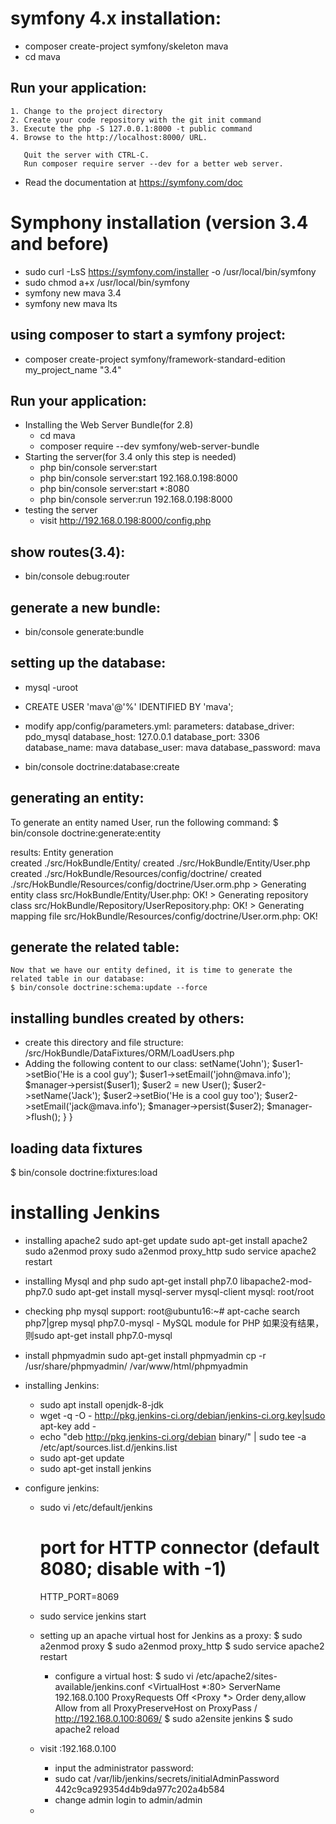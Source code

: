 # symfony 4.x installation:
- composer create-project symfony/skeleton mava 
- cd mava

## Run your application:
    1. Change to the project directory
    2. Create your code repository with the git init command
    3. Execute the php -S 127.0.0.1:8000 -t public command
    4. Browse to the http://localhost:8000/ URL.

       Quit the server with CTRL-C.
       Run composer require server --dev for a better web server.

  * Read the documentation at https://symfony.com/doc
  
# Symphony installation (version 3.4 and before)
- sudo curl -LsS https://symfony.com/installer -o /usr/local/bin/symfony
- sudo chmod a+x /usr/local/bin/symfony
- symfony new mava 3.4
- symfony new mava lts

## using composer to start a symfony project:
- composer create-project symfony/framework-standard-edition my_project_name "3.4"

## Run your application:
- Installing the Web Server Bundle(for 2.8)
  - cd mava
  - composer require --dev symfony/web-server-bundle
- Starting the server(for 3.4 only this step is needed)
  -  php bin/console server:start
  -  php bin/console server:start 192.168.0.198:8000
  -  php bin/console server:start *:8080
  -  php bin/console server:run 192.168.0.198:8000
- testing the server
  - visit  http://192.168.0.198:8000/config.php

## show routes(3.4):
- bin/console debug:router

## generate a new bundle:
- bin/console generate:bundle

## setting up the database:
- mysql -uroot
- CREATE USER 'mava'@'%' IDENTIFIED BY 'mava';

- modify app/config/parameters.yml:
  parameters:
    database_driver: pdo_mysql
    database_host: 127.0.0.1
    database_port: 3306
    database_name: mava
    database_user: mava
    database_password: mava

- bin/console doctrine:database:create

##  generating an entity:
To generate an entity named User, run the following command:
$ bin/console doctrine:generate:entity

results:
  Entity generation  
  created ./src/HokBundle/Entity/
  created ./src/HokBundle/Entity/User.php
  created ./src/HokBundle/Resources/config/doctrine/
  created ./src/HokBundle/Resources/config/doctrine/User.orm.php
    > Generating entity class src/HokBundle/Entity/User.php: OK!
    > Generating repository class src/HokBundle/Repository/UserRepository.php: OK!
    > Generating mapping file src/HokBundle/Resources/config/doctrine/User.orm.php: OK!

## generate the related table:
    Now that we have our entity defined, it is time to generate the related table in our database:
    $ bin/console doctrine:schema:update --force

## installing bundles created by others:
- create this directory and file structure:
    /src/HokBundle/DataFixtures/ORM/LoadUsers.php
- Adding the following content to our class:
  <?php
    // mava/src/AppBundle/DataFixtures/ORM/LoadUsers.php
    namespace AppBundle\DataFixtures\ORM;
    use Doctrine\Common\DataFixtures\FixtureInterface;
    use Doctrine\Common\Persistence\ObjectManager;
    use AppBundle\Entity\User;
    class LoadUsers implements FixtureInterface
    {
        public function load(ObjectManager $manager)
        {
            // todo: create and persist objects
            $user1 = new User();
            $user1->setName('John');
            $user1->setBio('He is a cool guy');
            $user1->setEmail('john@mava.info');
            $manager->persist($user1);
            
            $user2 = new User();
            $user2->setName('Jack');
            $user2->setBio('He is a cool guy too');
            $user2->setEmail('jack@mava.info');
            $manager->persist($user2);
            $manager->flush();
        }
    }

## loading data fixtures
  $ bin/console doctrine:fixtures:load

  
# installing Jenkins
- installing apache2
 sudo apt-get update
 sudo apt-get install apache2
 sudo a2enmod proxy
 sudo a2enmod proxy_http
 sudo service apache2 restart
 
- installing Mysql and php
  sudo apt-get install php7.0 libapache2-mod-php7.0
  sudo apt-get install mysql-server mysql-client 
  mysql: root/root
  
- checking php mysql support:
  root@ubuntu16:~# apt-cache search php7|grep mysql
  php7.0-mysql - MySQL module for PHP
  如果没有结果，则sudo apt-get install php7.0-mysql
  
- install phpmyadmin
  sudo apt-get install phpmyadmin
  cp -r /usr/share/phpmyadmin/ /var/www/html/phpmyadmin

- installing Jenkins:
   - sudo apt install openjdk-8-jdk
   - wget -q -O - http://pkg.jenkins-ci.org/debian/jenkins-ci.org.key|sudo apt-key add -
   - echo "deb http://pkg.jenkins-ci.org/debian binary/" | sudo tee -a /etc/apt/sources.list.d/jenkins.list
   - sudo apt-get update
   - sudo apt-get install jenkins
   
- configure jenkins:
   - sudo vi /etc/default/jenkins
     # port for HTTP connector (default 8080; disable with -1)
     HTTP_PORT=8069   
   - sudo service jenkins start
   
   - setting up an apache virtual host for Jenkins as a proxy:
        $ sudo a2enmod proxy
        $ sudo a2enmod proxy_http
        $ sudo service apache2 restart
        - configure a virtual host:
            $ sudo vi /etc/apache2/sites-available/jenkins.conf
            <VirtualHost *:80>
                ServerName 192.168.0.100
                ProxyRequests Off
                <Proxy *>
                    Order deny,allow
                    Allow from all
                </Proxy>
                ProxyPreserveHost on
                ProxyPass / http://192.168.0.100:8069/
            </VirtualHost>
            $ sudo a2ensite jenkins
            $ sudo apache2 reload
   
   - visit :192.168.0.100
       - input the administrator password:
       - sudo cat /var/lib/jenkins/secrets/initialAdminPassword
         442c9ca929354d4b9da977c202a4b584
       - change admin login to admin/admin
       
   - 
         

     
